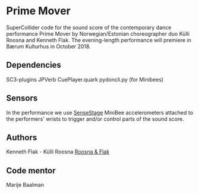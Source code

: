# Prime Mover

SuperCollider code for the sound score of the contemporary dance performance Prime Mover by Norwegian/Estonian choreographer duo Külli Roosna and Kenneth Flak. The evening-length performance will premiere in Bærum Kulturhus in October 2018.

## Dependencies
SC3-plugins
JPVerb
CuePlayer.quark
pydoncli.py (for Minibees)

## Sensors

In the performance we use [SenseStage](https://sensestage.eu) MiniBee accelerometers attached to the performers' wrists to trigger and/or control parts of the sound score.

## Authors
Kenneth Flak - Külli Roosna
[Roosna & Flak](https://.roosnaflak.com)

## Code mentor
Marije Baalman


